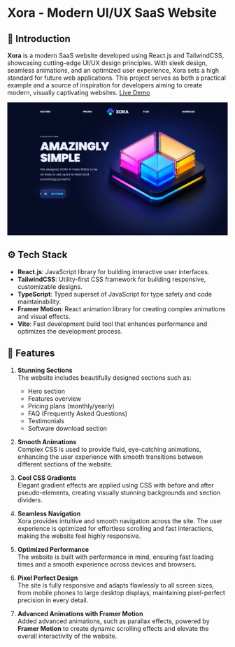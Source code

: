 # Xora - Modern UI/UX SaaS Website

## 🤖 Introduction

**Xora** is a modern SaaS website developed using React.js and TailwindCSS, showcasing cutting-edge UI/UX design principles. With sleek design, seamless animations, and an optimized user experience, Xora sets a high standard for future web applications. This project serves as both a practical example and a source of inspiration for developers aiming to create modern, visually captivating websites. [Live Demo](https://xora-dutta.netlify.app)

![XORA UI](./public/homepage-ui.png)

## ⚙️ Tech Stack

- **React.js**: JavaScript library for building interactive user interfaces.
- **TailwindCSS**: Utility-first CSS framework for building responsive, customizable designs.
- **TypeScript**: Typed superset of JavaScript for type safety and code maintainability.
- **Framer Motion**: React animation library for creating complex animations and visual effects.
- **Vite**: Fast development build tool that enhances performance and optimizes the development process.

## 🔋 Features

1. **Stunning Sections**  
   The website includes beautifully designed sections such as:

   - Hero section
   - Features overview
   - Pricing plans (monthly/yearly)
   - FAQ (Frequently Asked Questions)
   - Testimonials
   - Software download section

2. **Smooth Animations**  
   Complex CSS is used to provide fluid, eye-catching animations, enhancing the user experience with smooth transitions between different sections of the website.

3. **Cool CSS Gradients**  
   Elegant gradient effects are applied using CSS with before and after pseudo-elements, creating visually stunning backgrounds and section dividers.

4. **Seamless Navigation**  
   Xora provides intuitive and smooth navigation across the site. The user experience is optimized for effortless scrolling and fast interactions, making the website feel highly responsive.

5. **Optimized Performance**  
   The website is built with performance in mind, ensuring fast loading times and a smooth experience across devices and browsers.

6. **Pixel Perfect Design**  
   The site is fully responsive and adapts flawlessly to all screen sizes, from mobile phones to large desktop displays, maintaining pixel-perfect precision in every detail.

7. **Advanced Animations with Framer Motion**  
   Added advanced animations, such as parallax effects, powered by **Framer Motion** to create dynamic scrolling effects and elevate the overall interactivity of the website.
